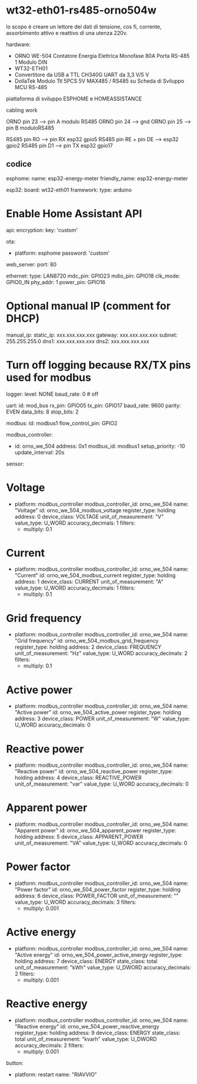 # wt32-eth01-rs485-orno504w

lo scopo è creare un lettore dei dati di tensione, cos fi, corrente, assorbimento attivo e reattivo di una utenza 220v.

hardware: 
- ORNO WE-504 Contatore Energia Elettrica Monofase 80A Porta RS-485 1 Modulo DIN
- WT32-ETH01
- Convertitore da USB a TTL CH340G UART da 3,3 V/5 V
- DollaTek Modulo Ttl 5PCS 5V MAX485 / RS485 su Scheda di Sviluppo MCU RS-485


piattaforma di sviluppo ESPHOME e HOMEASSISTANCE



cabling work

ORNO pin 23 --> pin A modulo RS485
ORNO pin 24 --> gnd
ORNO pin 25 --> pin B moduloRS485

RS485 pin RO --> pin RX esp32 gpio5
RS485 pin RE + pin DE --> esp32 gpio2
RS485 pin D1 --> pin TX esp32 gpio17


codice
---------------------------------------------------------------------------------------

esphome:
  name: esp32-energy-meter
  friendly_name: esp32-energy-meter


esp32:
  board: wt32-eth01
  framework:
    type: arduino


# Enable Home Assistant API
api:
  encryption:
    key: 'custom'

ota:
  - platform: esphome
    password: 'custom'


web_server:
  port: 80


ethernet:
  type: LAN8720
  mdc_pin: GPIO23
  mdio_pin: GPIO18
  clk_mode: GPIO0_IN
  phy_addr: 1
  power_pin: GPIO16


# Optional manual IP (comment for DHCP)
  manual_ip:
    static_ip: xxx.xxx.xxx.xxx
    gateway: xxx.xxx.xxx.xxx
    subnet: 255.255.255.0
    dns1: xxx.xxx.xxx.xxx
    dns2: xxx.xxx.xxx.xxx

# Turn off logging because RX/TX pins used for modbus
logger:
  level: NONE
  baud_rate: 0 # off

uart:
  id: mod_bus
  rx_pin: GPIO05
  tx_pin: GPIO17
  baud_rate: 9600
  parity: EVEN
  data_bits: 8
  stop_bits: 2
  
modbus:
  id: modbus1
  flow_control_pin: GPIO2

modbus_controller:
  - id: orno_we_504
    address: 0x1
    modbus_id: modbus1
    setup_priority: -10
    update_interval: 20s


sensor:
  # Voltage
  - platform: modbus_controller
    modbus_controller_id: orno_we_504
    name: "Voltage"
    id: orno_we_504_modbus_voltage
    register_type: holding
    address: 0
    device_class: VOLTAGE
    unit_of_measurement: "V"
    value_type: U_WORD
    accuracy_decimals: 1
    filters:
      - multiply: 0.1
  
  # Current
  - platform: modbus_controller
    modbus_controller_id: orno_we_504
    name: "Current"
    id: orno_we_504_modbus_current
    register_type: holding
    address: 1
    device_class: CURRENT
    unit_of_measurement: "A"
    value_type: U_WORD
    accuracy_decimals: 1
    filters:
      - multiply: 0.1
  
  # Grid frequency
  - platform: modbus_controller
    modbus_controller_id: orno_we_504
    name: "Grid frequency"
    id: orno_we_504_modbus_grid_frequency
    register_type: holding
    address: 2
    device_class: FREQUENCY
    unit_of_measurement: "Hz"
    value_type: U_WORD
    accuracy_decimals: 2
    filters:
      - multiply: 0.1
  
  # Active power
  - platform: modbus_controller
    modbus_controller_id: orno_we_504
    name: "Active power"
    id: orno_we_504_active_power
    register_type: holding
    address: 3
    device_class: POWER
    unit_of_measurement: "W"
    value_type: U_WORD
    accuracy_decimals: 0
  
  # Reactive power
  - platform: modbus_controller
    modbus_controller_id: orno_we_504
    name: "Reactive power"
    id: orno_we_504_reactive_power
    register_type: holding
    address: 4
    device_class: REACTIVE_POWER
    unit_of_measurement: "var"
    value_type: U_WORD
    accuracy_decimals: 0
  
  # Apparent power
  - platform: modbus_controller
    modbus_controller_id: orno_we_504
    name: "Apparent power"
    id: orno_we_504_apparent_power
    register_type: holding
    address: 5
    device_class: APPARENT_POWER
    unit_of_measurement: "VA"
    value_type: U_WORD
    accuracy_decimals: 0
  
  # Power factor
  - platform: modbus_controller
    modbus_controller_id: orno_we_504
    name: "Power factor"
    id: orno_we_504_power_factor
    register_type: holding
    address: 6
    device_class: POWER_FACTOR
    unit_of_measurement: ""
    value_type: U_WORD
    accuracy_decimals: 3
    filters:
      - multiply: 0.001
  
  # Active energy
  - platform: modbus_controller
    modbus_controller_id: orno_we_504
    name: "Active energy"
    id: orno_we_504_power_active_energy
    register_type: holding
    address: 7
    device_class: ENERGY
    state_class: total
    unit_of_measurement: "kWh"
    value_type: U_DWORD
    accuracy_decimals: 2
    filters:
      - multiply: 0.001
  
  # Reactive energy
  - platform: modbus_controller
    modbus_controller_id: orno_we_504
    name: "Reactive energy"
    id: orno_we_504_power_reactive_energy
    register_type: holding
    address: 9
    device_class: ENERGY
    state_class: total
    unit_of_measurement: "kvarh"
    value_type: U_DWORD
    accuracy_decimals: 2
    filters:
      - multiply: 0.001


button:
  - platform: restart
    name: "RIAVVIO"




